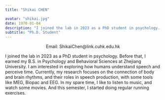 ```yaml
---
title: "Shikai CHEN"

avatar: "shikai.jpg"
date: 1970-01-04
description: "I joined the lab in 2023 as a PhD student in psychology..."
subtitle: "Ph.D. Student"
---
```

<p align="center">
    Email: ShikaiChen@link.cuhk.edu.hk
</p>

I joined the lab in 2023 as a PhD student in psychology. Before that, I earned my B.S. in Psychology and Behavioral Sciences at Zhejiang University. I am interested in exploring how humans understand speech and perceive time. Currently, my research focuses on the connection of body and brain rhythms, and their roles in speech production, with some tools like MEG, Biopac and EEG. In my spare time, I like to listen to music, and watch some movies. And this semester, I started doing regular running exercises. 
